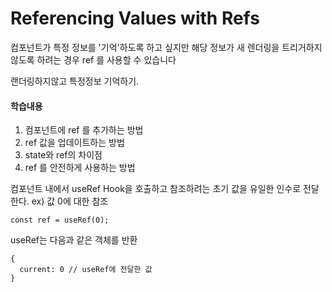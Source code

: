 # Referencing Values with Refs

컴포넌트가 특정 정보를 '기억'하도록 하고 싶지만
해당 정보가 새 렌더링을 트리거하지 않도록 하려는 경우  ref 를 사용할 수 있습니다

랜더링하지않고 특정정보 기억하기.

#### 학습내용

1. 컴포넌트에  ref 를 추가하는 방법
2.  ref  값을 업데이트하는 방법
3. state와 ref의 차이점
4.  ref 를 안전하게 사용하는 방법

컴포넌트 내에서 useRef Hook을 호출하고 참조하려는 초기 값을 유일한 인수로 전달한다.
ex) 값 0에 대한 참조
```
const ref = useRef(0);
```


useRef는 다음과 같은 객체를 반환
```
{ 
  current: 0 // useRef에 전달한 값
}
```
